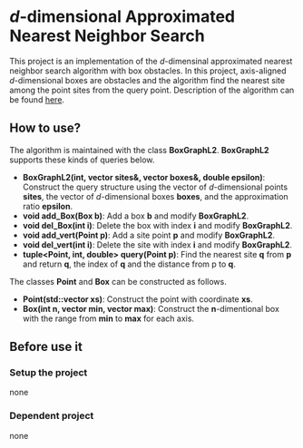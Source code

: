 # $d$-dimensional Approximated Nearest Neighbor Search

This project is an implementation of the $d$-dimensinal approximated nearest neighbor search algorithm with box obstacles. 
In this project, axis-aligned $d$-dimensional boxes are obstacles and the algorithm find the nearest site among the point sites from the query point.
Description of the algorithm can be found [here](https://github.com/postechDNN/postechDNN/tree/BoxNN/dnn/NearestNeighbor/BoxNN_L2/Project1/description.pdf).

## How to use?

The algorithm is maintained with the class **BoxGraphL2**. **BoxGraphL2** supports these kinds of queries below.
- **BoxGraphL2(int, vector<Point> sites&, vector<Box> boxes&, double epsilon)**: Construct the query structure using the vector of $d$-dimensional points **sites**, the vector of $d$-dimensional boxes **boxes**, and the approximation ratio **epsilon**.
- **void add_Box(Box b)**: Add a box **b** and modify **BoxGraphL2**.
- **void del_Box(int i)**: Delete the box with index **i** and modify **BoxGraphL2**.
- **void add_vert(Point p)**: Add a site point **p** and modify **BoxGraphL2**.
- **void del_vert(int i)**: Delete the site with index **i** and modify **BoxGraphL2**.
- **tuple<Point, int, double>  query(Point p)**: Find the nearest site **q** from **p** and return **q**, the index of **q** and the distance from p to **q**.

The classes **Point** and **Box** can be constructed as follows.
- **Point(std::vector<double> xs)**: Construct the point with coordinate **xs**.
- **Box(int n,  vector<double> min, vector<double> max)**: Construct the **n**-dimentional box with the range from **min** to **max** for each axis. 

## Before use it 
### Setup the project
none
### Dependent project
none
